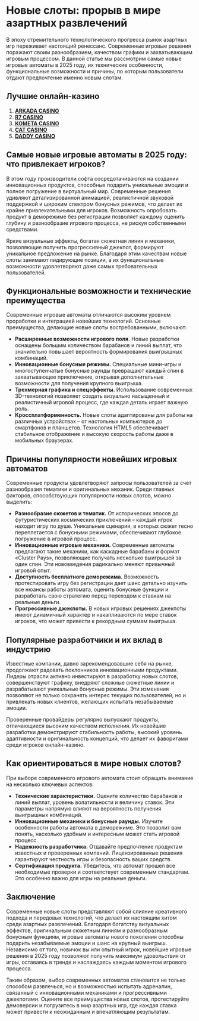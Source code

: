 # Новые слоты: прорыв в мире азартных развлечений

В эпоху стремительного технологического прогресса рынок азартных игр переживает настоящий ренессанс. Современные игровые решения поражают своим разнообразием, качеством графики и захватывающим игровым процессом. В данной статье мы рассмотрим самые новые игровые автоматы в 2025 году, их технические особенности, функциональные возможности и причины, по которым пользователи отдают предпочтение именно новым слотам.

## Лучшие онлайн-казино

1. **[ARKADA CASINO](https://clck.ru/3Hr27o "ARKADA CASINO")**
2. **[R7 CASINO](https://clck.ru/3HsT58 "R7 CASINO")**
3. **[KOMETA CASINO](https://clck.ru/3JHf2X "KOMETA CASINO")**
4. **[CAT CASINO](https://clck.ru/3HsTGi "CAT CASINO")**
5. **[DADDY CASINO](https://clck.ru/3HsTSj "DADDY CASINO")**

## Самые новые игровые автоматы в 2025 году: что привлекает игроков?

В этом году производители софта сосредотачиваются на создании инновационных продуктов, способных подарить уникальные эмоции и полное погружение в виртуальный мир. Современные решения удивляют детализированной анимацией, реалистичной звуковой поддержкой и широким спектром бонусных режимов, что делает их крайне привлекательными для игроков. Возможность опробовать продукт в деморежиме без регистрации позволяет каждому оценить глубину и разнообразие игрового процесса, не рискуя собственными средствами.

Яркие визуальные эффекты, богатая сюжетная линия и механики, позволяющие получить прогрессивный джекпот, формируют уникальное предложение на рынке. Благодаря этим качествам новые слоты занимают лидирующие позиции, а их функциональные возможности удовлетворяют даже самых требовательных пользователей.

## Функциональные возможности и технические преимущества

Современные игровые автоматы отличаются высоким уровнем проработки и интеграцией новейших технологий. Основные преимущества, делающие новые слоты востребованными, включают:

- **Расширенные возможности игрового поля.** Новые разработки оснащены большим количеством барабанов и линий выплат, что значительно повышает вероятность формирования выигрышных комбинаций.
- **Инновационные бонусные режимы.** Специальные мини-игры и многоступенчатые бонусные раунды превращают каждый спин в захватывающее приключение, открывая дополнительные возможности для получения крупного выигрыша.
- **Трехмерная графика и спецэффекты.** Использование современных 3D-технологий позволяет создать визуально насыщенный и реалистичный игровой процесс, где каждая деталь играет важную роль.
- **Кроссплатформенность.** Новые слоты адаптированы для работы на различных устройствах – от настольных компьютеров до смартфонов и планшетов. Технология HTML5 обеспечивает стабильное отображение и высокую скорость работы даже в мобильных браузерах.

## Причины популярности новейших игровых автоматов

Современные продукты удовлетворяют запросы пользователей за счет разнообразия тематики и оригинальных механик. Среди главных факторов, способствующих популярности новых слотов, можно выделить:

- **Разнообразие сюжетов и тематик.** От исторических эпосов до футуристических космических приключений – каждый игрок находит игру по душе. Уникальные сценарии, в которых сюжет тесно переплетается с бонусными режимами, обеспечивают глубокое погружение в игровой процесс.
- **Инновационные игровые механики.** Современные автоматы предлагают такие механики, как каскадные барабаны и формат «Cluster Pays», позволяющие получать несколько выигрышей за один спин. Эти нововведения радикально меняют привычный игровой опыт.
- **Доступность бесплатного деморежима.** Возможность протестировать игру без регистрации дает шанс детально изучить все нюансы работы автомата, оценить бонусные функции и разработать свою стратегию перед переходом к ставкам на реальные деньги.
- **Прогрессивные джекпоты.** В новых игровых решениях джекпоты имеют динамичный характер и накапливаются по мере ставок игроков, что может привести к рекордным суммам выигрыша.

## Популярные разработчики и их вклад в индустрию

Известные компании, давно зарекомендовавшие себя на рынке, продолжают радовать поклонников инновационными продуктами. Лидеры отрасли активно инвестируют в разработку новых слотов, совершенствуют графику, внедряют сложные сюжетные линии и разрабатывают уникальные бонусные режимы. Эти изменения позволяют не только сохранять интерес текущих пользователей, но и привлекать новых клиентов, желающих испытать незабываемые эмоции.

Проверенные провайдеры регулярно выпускают продукты, отличающиеся высоким качеством исполнения. Их новейшие разработки демонстрируют стабильность работы, высокий уровень адаптивности и оригинальность концепций, что делает их фаворитами среди игроков онлайн-казино.

## Как ориентироваться в мире новых слотов?

При выборе современного игрового автомата стоит обращать внимание на несколько ключевых аспектов:

- **Технические характеристики.** Оцените количество барабанов и линий выплат, уровень волатильности и величину ставок. Эти параметры напрямую влияют на вероятность получения выигрышных комбинаций.
- **Инновационные механики и бонусные раунды.** Изучите особенности работы автомата в деморежиме. Это позволит вам понять, насколько удобным и интересным может стать игровой процесс.
- **Надежность разработчика.** Отдавайте предпочтение продуктам известных и проверенных компаний. Лицензированные решения гарантируют честность игры и безопасность ваших средств.
- **Сертификация продукта.** Убедитесь, что автомат прошел все необходимые проверки и соответствует современным стандартам. Это особенно важно для игры на реальные деньги.

## Заключение

Современные новые слоты представляют собой слияние креативного подхода и передовых технологий, что делает их настоящим хитом среди азартных развлечений. Благодаря богатству визуальных эффектов, оригинальным сюжетным линиям и разнообразным бонусным функциям, игровые автоматы нового поколения способны подарить незабываемые эмоции и шанс на крупный выигрыш. Независимо от того, новичок вы или опытный игрок, новейшие игровые решения в 2025 году позволяют получить максимум удовольствия от игры, оставаясь в тренде и наслаждаясь каждым моментом игрового процесса.

Таким образом, выбор современных автоматов становится не только способом развлечься, но и возможностью испытать адреналин, связанный с инновационными механиками и прогрессивными джекпотами. Оцените все преимущества новых слотов, протестируйте демоверсии и погрузитесь в мир азартных игр, где каждая ставка может привести к неожиданным и впечатляющим результатам.
